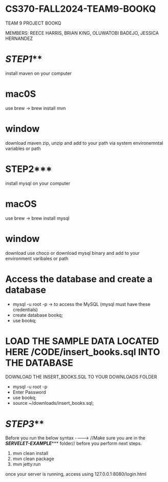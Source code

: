 # CS370-FALL2024-TEAM9-BOOKQ

TEAM 9
PROJECT BOOKQ


MEMBERS: REECE HARRIS, BRIAN KING, OLUWATOBI BADEJO, JESSICA HERNANDEZ

# *****STEP1*******

install maven on your computer

# mac0S 
use brew -> brew install mvn
# window 
 download maven zip, unzip and add to your path via system environemntal variables or path

# ****STEP2*******
install mysql on your computer

# macOS 
use brew -> brew install mysql
# window 
download use choco or download mysql binary and add to your environment varibales or path

# Access the database and create a database
-  mysql -u root -p -> to access the MySQL (mysql must have these credentials)
-   create database bookq;
-   use bookq;


# LOAD THE SAMPLE DATA LOCATED HERE /CODE/insert_books.sql INTO THE DATABASE 
DOWNLOAD THE INSERT_BOOKS.SQL TO YOUR DOWNLOADS FOLDER
- mysql -u root -p
-  Enter Password
-  use bookq;
-  source ~/downloads/insert_books.sql;

# *******STEP3*********

Before you run the below syntax ----> //Make sure you are in the *********SERVELET-EXAMPLE************ folder// before you perform next steps.

1.  mvn clean install
2.  mvn clean package
3.  mvn jetty:run


once your server is running, access using 127.0.0.1:8080/login.html
